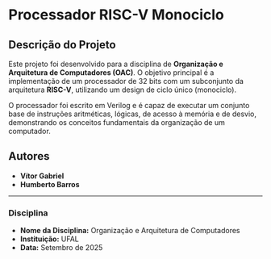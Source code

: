 # Processador RISC-V Monociclo

## Descrição do Projeto

Este projeto foi desenvolvido para a disciplina de **Organização e Arquitetura de Computadores (OAC)**. O objetivo principal é a implementação de um processador de 32 bits com um subconjunto da arquitetura **RISC-V**, utilizando um design de ciclo único (monociclo).

O processador foi escrito em Verilog e é capaz de executar um conjunto base de instruções aritméticas, lógicas, de acesso à memória e de desvio, demonstrando os conceitos fundamentais da organização de um computador.

## Autores

* **Vítor Gabriel**
* **Humberto Barros**

---

### Disciplina

* **Nome da Disciplina:** Organização e Arquitetura de Computadores
* **Instituição:** UFAL
* **Data:** Setembro de 2025